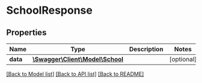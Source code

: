 # SchoolResponse

## Properties
Name | Type | Description | Notes
------------ | ------------- | ------------- | -------------
**data** | [**\Swagger\Client\Model\School**](School.md) |  | [optional] 

[[Back to Model list]](../README.md#documentation-for-models) [[Back to API list]](../README.md#documentation-for-api-endpoints) [[Back to README]](../README.md)



